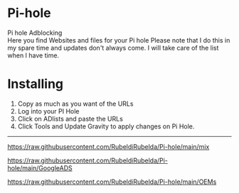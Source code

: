 # Pi-hole
Pi hole Adblocking  
Here you find Websites and files for your Pi hole
Please note that I do this in my spare time and updates don't always come. I will take care of the list when I have time.

# Installing
1. Copy as much as you want of the URLs
2. Log into your PI Hole
3. Click on ADlists and paste the URLs
4. Click Tools and Update Gravity to apply changes on Pi Hole.

-----------------------------------------------------------------

https://raw.githubusercontent.com/RubeldiRubelda/Pi-hole/main/mix

https://raw.githubusercontent.com/RubeldiRubelda/Pi-hole/main/GoogleADS

https://raw.githubusercontent.com/RubeldiRubelda/Pi-hole/main/OEMs
